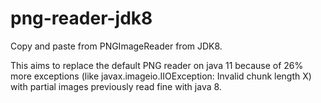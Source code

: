 # png-reader-jdk8
Copy and paste from PNGImageReader from JDK8.

This aims to replace the default PNG reader on java 11 because of 26% more exceptions (like javax.imageio.IIOException: Invalid chunk length X) with partial images previously read fine with java 8.
